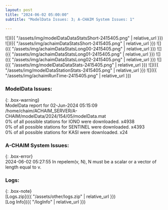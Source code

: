 ```yaml
---
layout: post
title: "2024-06-02 05:00:00"
subtitle: "ModelData Issues: 3; A-CHAIM System Issues: 1"

---
```


![]({{ "/assets/img/modelDataDataStatsShort-2415405.png" | relative_url }})
![]({{ "/assets/img/achaimDataStatsShort-2415405.png" | relative_url }})
![]({{ "/assets/img/achaimDataStatsLong00-2415405.png" | relative_url }})
![]({{ "/assets/img/achaimDataStatsLong01-2415405.png" | relative_url }})
![]({{ "/assets/img/achaimDataStatsLong02-2415405.png" | relative_url }})
![]({{ "/assets/img/modelDataDataStats-2415405.png" | relative_url }})
![]({{ "/assets/img/modelDataStationStats-2415405.png" | relative_url }})
![]({{ "/assets/img/achaimRunTime-2415405.png" | relative_url }})


### ModelData Issues:  
  
{: .box-warning}  
 ModelData report for 02-Jun-2024 05:15:09   
 /home/chaim/ACHAIM_SERVER/A-CHAIM/modelData/2024/154/05/modelData.mat   
 0% of all possible stations for IONO were downloaded. x4938   
 0% of all possible stations for SENTINEL were downloaded. x4393   
 0% of all possible stations for KASI were downloaded. x24   
  
### A-CHAIM System Issues:  
  
{: .box-error}  
2024-06-02 05:27:55 In repelem(v, N), N must be a scalar or a vector of length equal to v.  

### Logs:  
  
{: .box-note}  
[Logs.zip]({{ "/assets/other/logs.zip" | relative_url }})  
[Log Info]({{ "/logInfo" | relative_url }})  
